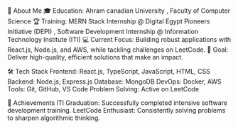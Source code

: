 🌟 About Me
🎓 Education: Ahram canadian University , Faculty of Computer Science
🏆 Training: MERN Stack Internship @ Digital Egypt Pioneers Initiative (DEPI) , Software Development Internship @ Information Technology Institute (ITI)
💻 Current Focus: Building robust applications with React.js, Node.js, and AWS, while tackling challenges on LeetCode.
🚀 Goal: Deliver high-quality, efficient solutions that make an impact.

🛠️ Tech Stack
Frontend: React.js, TypeScript, JavaScript, HTML, CSS
Backend: Node.js, Express.js
Database: MongoDB
DevOps: Docker, AWS
Tools: Git, GitHub, VS Code
Problem Solving: Active on LeetCode

🏅 Achievements
ITI Graduation: Successfully completed intensive software development training.
LeetCode Enthusiast: Consistently solving problems to sharpen algorithmic thinking.

